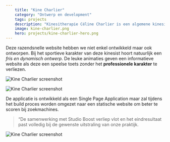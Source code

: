 ```yaml
---
    title: "Kine Charlier"
    category: "Ontwerp en development"
    tags: projects
    description: "Kinesitherapie Céline Charlier is een algemene kinesitherapiepraktijk met een bijzondere interesse voor bekkenbodemproblematiek, lymfedrainage en perinatale begeleiding."
    image: kine-charlier.png
    hero: projects/kine-charlier-hero.png
---
```

Deze razendsnelle website hebben we niet enkel ontwikkeld maar ook ontworpen. Bij het sportieve karakter van deze kinesist hoort natuurlijk een *fris en dynamisch ontwerp*. De leuke animaties geven een informatieve website als deze een speelse toets zonder het **professionele karakter** te verliezen.

![Kine Charlier screenshot](../../images/projects/kine-screenshot1.png)

![Kine Charlier screenshot](../../images/projects/kine-screenshot2.png)

De applicatie is ontwikkeld als een Single Page Application maar zal tijdens het build proces worden omgezet naar een statische website om beter te scoren bij zoekmachines.

> “De samenwerking met Studio Boost verliep vlot en het eindresultaat past volledig bij de gewenste uitstraling van onze praktijk.

![Kine Charlier screenshot](../../images/projects/kine-screenshot3.png)